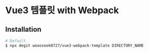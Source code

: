# Vue3 템플릿 with Webpack

## Installation

```bash
# Default.
$ npx degit woooseok0727/vue3-webpack-template DIRECTORY_NAME